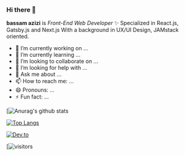 ### Hi there 👋


**bassam azizi** is _Front-End Web Developer_ ✨  Specialized in React.js, Gatsby.js and Next.js With a background in UX/UI Design, JAMstack oriented.


- 🔭 I’m currently working on ...
- 🌱 I’m currently learning ...
- 👯 I’m looking to collaborate on ...
- 🤔 I’m looking for help with ...
- 💬 Ask me about ...
- 📫 How to reach me: ...
- 😄 Pronouns: ...
- ⚡ Fun fact: ...


[![Anurag's github stats](https://github-readme-stats.vercel.app/api?username=bassam-azizi)

[![Top Langs](https://github-readme-stats.vercel.app/api/top-langs/?username=bassam-azizi)](https://github.com/anuraghazra/github-readme-stats)

[![Dev.to](https://github-readme-stats.vercel.app/api/pin/?username=thepracticaldev&repo=dev.to)](https://github.com/thepracticaldev/dev.to)

[![visitors](https://visitor-badge.glitch.me/badge?page_id=bassam-azizi.r_k)




